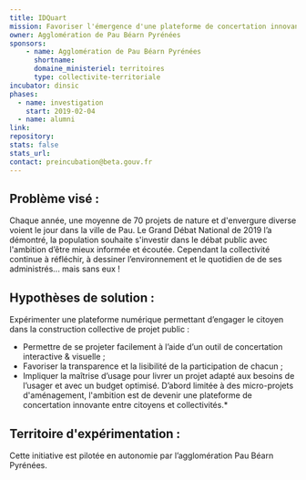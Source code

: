 ```yaml
---
title: IDQuart
mission: Favoriser l'émergence d'une plateforme de concertation innovante entre citoyens et collectivités
owner: Agglomération de Pau Béarn Pyrénées
sponsors: 
    - name: Agglomération de Pau Béarn Pyrénées
      shortname:
      domaine_ministeriel: territoires
      type: collectivite-territoriale
incubator: dinsic 
phases:
  - name: investigation
    start: 2019-02-04
  - name: alumni
link:
repository: 
stats: false 
stats_url: 
contact: preincubation@beta.gouv.fr
---
```


## Problème visé :
Chaque année, une moyenne de 70 projets de nature et d'envergure diverse voient le jour dans la ville de Pau.
Le Grand Débat National de 2019 l’a démontré, la population souhaite s'investir dans le débat public avec l'ambition d’être mieux informée et écoutée.
Cependant la collectivité continue à réfléchir, à dessiner l’environnement et le quotidien de de ses administrés... mais sans eux !

## Hypothèses de solution : 
Expérimenter une plateforme numérique permettant d’engager le citoyen dans la construction collective de projet public : 
- Permettre de se projeter facilement à l’aide d’un outil de concertation interactive & visuelle ;
- Favoriser la transparence et la lisibilité de la participation de chacun ;
- Impliquer la maîtrise d’usage pour livrer un projet adapté aux besoins de l’usager et avec un budget optimisé.
D’abord limitée à des micro-projets d'aménagement, l'ambition est de devenir une plateforme de concertation innovante entre citoyens et collectivités.*

## Territoire d'expérimentation : 
Cette initiative est pilotée en autonomie par l’agglomération Pau Béarn Pyrénées.
